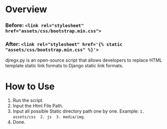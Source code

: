 # Overview
### Before:   `<link rel="stylesheet" href="assets/css/bootstrap.min.css">`
### After:    `<link rel="stylesheet" href='{% static "assets/css/bootstrap.min.css" %}'>`

djregx.py is an open-source script that allows developers to replace HTML template static link formats to Django static link formats. 


# How to Use
1. Run the script.
2. Input the Html File Path.
3. Input all possible Static directory path one by one. Example: `1. assets/css  2. js  3. media/img`.
4. Done.
